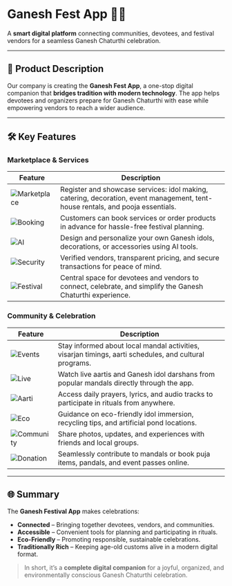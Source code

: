 # Ganesh Fest App 🎉🐘

A **smart digital platform** connecting communities, devotees, and festival vendors for a seamless Ganesh Chaturthi celebration.

---

## 🌟 Product Description
Our company is creating the **Ganesh Fest App**, a one-stop digital companion that **bridges tradition with modern technology**. The app helps devotees and organizers prepare for Ganesh Chaturthi with ease while empowering vendors to reach a wider audience.

---

## 🛠️ Key Features

### Marketplace & Services
| Feature | Description |
|---------|-------------|
| ![Marketplace](https://img.shields.io/badge/🛍️-Vendor%20Marketplace-orange) | Register and showcase services: idol making, catering, decoration, event management, tent-house rentals, and pooja essentials. |
| ![Booking](https://img.shields.io/badge/📅-Easy%20Booking%20%26%20Orders-blue) | Customers can book services or order products in advance for hassle-free festival planning. |
| ![AI](https://img.shields.io/badge/🤖-AI%20Customization-success) | Design and personalize your own Ganesh idols, decorations, or accessories using AI tools. |
| ![Security](https://img.shields.io/badge/🔒-Trusted%20Connections-red) | Verified vendors, transparent pricing, and secure transactions for peace of mind. |
| ![Festival](https://img.shields.io/badge/🎊-Festival%20Hub-yellow) | Central space for devotees and vendors to connect, celebrate, and simplify the Ganesh Chaturthi experience. |

### Community & Celebration
| Feature | Description |
|---------|-------------|
| ![Events](https://img.shields.io/badge/📣-Event%20Listings%20%26%20Updates-lightblue) | Stay informed about local mandal activities, visarjan timings, aarti schedules, and cultural programs. |
| ![Live](https://img.shields.io/badge/📺-Live%20Darshan%20%26%20Streaming-purple) | Watch live aartis and Ganesh idol darshans from popular mandals directly through the app. |
| ![Aarti](https://img.shields.io/badge/🕉️-Digital%20Aarti%20%26%20Mantras-orange) | Access daily prayers, lyrics, and audio tracks to participate in rituals from anywhere. |
| ![Eco](https://img.shields.io/badge/🌱-Eco-Friendly%20Resources-green) | Guidance on eco-friendly idol immersion, recycling tips, and artificial pond locations. |
| ![Community](https://img.shields.io/badge/📸-Community%20Engagement-blue) | Share photos, updates, and experiences with friends and local groups. |
| ![Donation](https://img.shields.io/badge/💰-Donation%20%26%20Booking-red) | Seamlessly contribute to mandals or book puja items, pandals, and event passes online. |

---

## 🌐 Summary
The **Ganesh Festival App** makes celebrations:  
- **Connected** – Bringing together devotees, vendors, and communities.  
- **Accessible** – Convenient tools for planning and participating in rituals.  
- **Eco-Friendly** – Promoting responsible, sustainable celebrations.  
- **Traditionally Rich** – Keeping age-old customs alive in a modern digital format.  

> In short, it’s a **complete digital companion** for a joyful, organized, and environmentally conscious Ganesh Chaturthi celebration.
